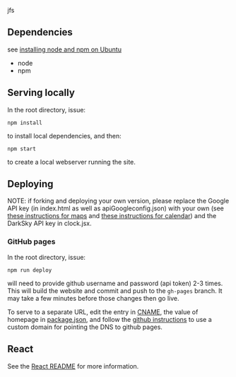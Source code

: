 jfs

## Dependencies

see [installing node and npm on Ubuntu](https://tecadmin.net/install-latest-nodejs-npm-on-ubuntu/)

  * node
  * npm


## Serving locally

In the root directory, issue:

```
npm install
```

to install local dependencies, and then:

```
npm start
```

to create a local webserver running the site.


## Deploying

NOTE: if forking and deploying your own version, please replace the Google API key (in index.html as well as apiGoogleconfig.json) with your own (see [these instructions for maps](https://www.npmjs.com/package/react-geosuggest) and [these instructions for calendar](https://github.com/Insomniiak/react-google-calendar-api)) and the DarkSky API key in clock.jsx.

### GitHub pages

In the root directory, issue:

```
npm run deploy
```

will need to provide github username and password (api token) 2-3 times.  This
will build the website and commit and push to the `gh-pages` branch.  It may take
a few minutes before those changes then go live.


To serve to a separate URL, edit the entry in [CNAME](./public/CNAME), the value of homepage in [package.json](./package.json), and follow the [github instructions](https://help.github.com/articles/using-a-custom-domain-with-github-pages/) to use a custom domain for pointing the DNS to github pages.


## React

See the [React README](README_REACT.md) for more information.
